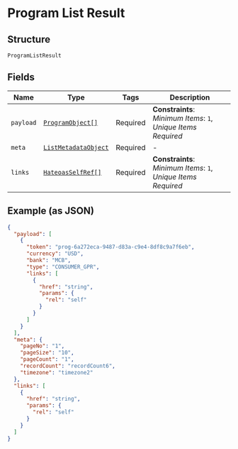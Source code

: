 
# Program List Result

## Structure

`ProgramListResult`

## Fields

| Name | Type | Tags | Description |
|  --- | --- | --- | --- |
| `payload` | [`ProgramObject[]`](../../doc/models/program-object.md) | Required | **Constraints**: *Minimum Items*: `1`, *Unique Items Required* |
| `meta` | [`ListMetadataObject`](../../doc/models/list-metadata-object.md) | Required | - |
| `links` | [`HateoasSelfRef[]`](../../doc/models/hateoas-self-ref.md) | Required | **Constraints**: *Minimum Items*: `1`, *Unique Items Required* |

## Example (as JSON)

```json
{
  "payload": [
    {
      "token": "prog-6a272eca-9487-d83a-c9e4-8df8c9a7f6eb",
      "currency": "USD",
      "bank": "MCB",
      "type": "CONSUMER_GPR",
      "links": [
        {
          "href": "string",
          "params": {
            "rel": "self"
          }
        }
      ]
    }
  ],
  "meta": {
    "pageNo": "1",
    "pageSize": "10",
    "pageCount": "1",
    "recordCount": "recordCount6",
    "timezone": "timezone2"
  },
  "links": [
    {
      "href": "string",
      "params": {
        "rel": "self"
      }
    }
  ]
}
```

